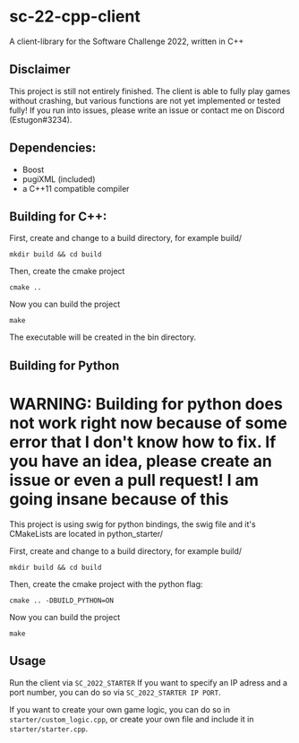 # sc-22-cpp-client
A client-library for the Software Challenge 2022, written in C++

## Disclaimer
This project is still not entirely finished. The client is able to fully play games without crashing, but various functions are not yet implemented or tested fully! If you run into issues, please write an issue or contact me on Discord (Estugon#3234).

## Dependencies:
 * Boost
 * pugiXML (included)
 * a C++11 compatible compiler

## Building for C++:
First, create and change to a build directory, for example build/

`mkdir build && cd build`

Then, create the cmake project

`cmake ..`

Now you can build the project

`make`

The executable will be created in the bin directory.

## Building for Python

# WARNING: Building for python does not work right now because of some error that I don't know how to fix. If you have an idea, please create an issue or even a pull request! I am going insane because of this

This project is using swig for python bindings, the swig file and it's CMakeLists are located in python_starter/


First, create and change to a build directory, for example build/

`mkdir build && cd build`

Then, create the cmake project with the python flag:

`cmake .. -DBUILD_PYTHON=ON`

Now you can build the project

`make`

## Usage

Run the client via `SC_2022_STARTER`
If you want to specify an IP adress and a port number, you can do so via `SC_2022_STARTER IP PORT`.

If you want to create your own game logic, you can do so in `starter/custom_logic.cpp`, or create your own file and include it in `starter/starter.cpp`.